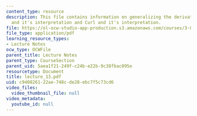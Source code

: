 ```yaml
---
content_type: resource
description: This file contains information on generalizing the derivative, divergence
  and it's interpretation and Curl and it's interpretation.
file: https://ol-ocw-studio-app-production.s3.amazonaws.com/courses/3-016-mathematics-for-materials-scientists-and-engineers-fall-2005/c940826122ae748cde28ebc7f5c73cd6_lecture_13.pdf
file_type: application/pdf
learning_resource_types:
- Lecture Notes
ocw_type: OCWFile
parent_title: Lecture Notes
parent_type: CourseSection
parent_uid: 5aea1f21-249f-c24b-e22b-9c38fbac095e
resourcetype: Document
title: lecture_13.pdf
uid: c9408261-22ae-748c-de28-ebc7f5c73cd6
video_files:
  video_thumbnail_file: null
video_metadata:
  youtube_id: null
---
```

